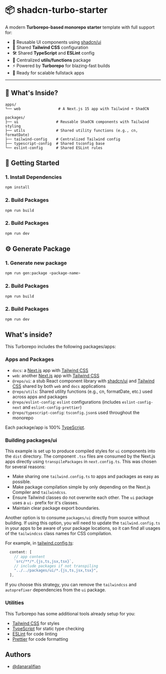 # 📦 shadcn-turbo-starter

A modern **Turborepo-based monorepo starter** template with full support for:

- 🧩 Reusable UI components using [shadcn/ui](https://ui.shadcn.com)
- 🎨 Shared **Tailwind CSS** configuration
- 🛠️ Shared **TypeScript** and **ESLint** config
- 🧰 Centralized **utils/functions** package
- ⚡ Powered by **Turborepo** for blazing-fast builds
- 🧪 Ready for scalable fullstack apps

---

## 🔧 What's Inside?

```
apps/
└── web                 # A Next.js 15 app with Tailwind + ShadCN

packages/
├── ui                 # Reusable ShadCN components with Tailwind styling
├── utils              # Shared utility functions (e.g., cn, formatDate)
├── tailwind-config    # Centralized Tailwind config
├── typescript-config  # Shared tsconfig base
└── eslint-config      # Shared ESLint rules
```

## 🚀 Getting Started

### 1. Install Dependencies

```bash
npm install
```

### 2. Build Packages

```bash
npm run build
```

### 2. Build Packages

```bash
npm run dev
```

## ⚙️ Generate Package

### 1. Generate new package

```bash
npm run gen:package <package-name>
```

### 2. Build Packages

```bash
npm run build
```

### 2. Build Packages

```bash
npm run dev
```

## What's inside?

This Turborepo includes the following packages/apps:

### Apps and Packages

- `docs`: a [Next.js](https://nextjs.org/) app with [Tailwind CSS](https://tailwindcss.com/)
- `web`: another [Next.js](https://nextjs.org/) app with [Tailwind CSS](https://tailwindcss.com/)
- `@repo/ui`: a stub React component library with [shadcn/ui](https://ui.shadcn.com/) and [Tailwind CSS](https://tailwindcss.com/) shared by both `web` and `docs` applications
- `@repo/utils`: Shared utility functions (e.g., cn, formatDate, etc.) used across apps and packages
- `@repo/eslint-config`: `eslint` configurations (includes `eslint-config-next` and `eslint-config-prettier`)
- `@repo/typescript-config`: `tsconfig.json`s used throughout the monorepo

Each package/app is 100% [TypeScript](https://www.typescriptlang.org/).

### Building packages/ui

This example is set up to produce compiled styles for `ui` components into the `dist` directory. The component `.tsx` files are consumed by the Next.js apps directly using `transpilePackages` in `next.config.ts`. This was chosen for several reasons:

- Make sharing one `tailwind.config.ts` to apps and packages as easy as possible.
- Make package compilation simple by only depending on the Next.js Compiler and `tailwindcss`.
- Ensure Tailwind classes do not overwrite each other. The `ui` package uses a `ui-` prefix for it's classes.
- Maintain clear package export boundaries.

Another option is to consume `packages/ui` directly from source without building. If using this option, you will need to update the `tailwind.config.ts` in your apps to be aware of your package locations, so it can find all usages of the `tailwindcss` class names for CSS compilation.

For example, in [tailwind.config.ts](packages/tailwind-config/tailwind.config.ts):

```js
  content: [
    // app content
    `src/**/*.{js,ts,jsx,tsx}`,
    // include packages if not transpiling
    "../../packages/ui/*.{js,ts,jsx,tsx}",
  ],
```

If you choose this strategy, you can remove the `tailwindcss` and `autoprefixer` dependencies from the `ui` package.

### Utilities

This Turborepo has some additional tools already setup for you:

- [Tailwind CSS](https://tailwindcss.com/) for styles
- [TypeScript](https://www.typescriptlang.org/) for static type checking
- [ESLint](https://eslint.org/) for code linting
- [Prettier](https://prettier.io) for code formatting

## Authors

- [@danaralifian](https://www.linkedin.com/in/danar-alifian-1a1581174/)
